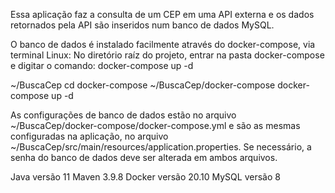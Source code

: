 Essa aplicação faz a consulta de um CEP em uma API externa e os dados retornados pela API são inseridos num banco de dados MySQL.

O banco de dados é instalado facilmente através do docker-compose, via terminal Linux:
No diretório raíz do projeto, entrar na pasta docker-compose e digitar o comando: docker-compose up -d 

~/BuscaCep cd docker-compose
~/BuscaCep/docker-compose docker-compose up -d 

As configurações de banco de dados estão no arquivo ~/BuscaCep/docker-compose/docker-compose.yml e são as mesmas configuradas na aplicação, no arquivo ~/BuscaCep/src/main/resources/application.properties. 
Se necessário, a senha do banco de dados deve ser alterada em ambos arquivos.

Java versão 11
Maven 3.9.8
Docker versão 20.10
MySQL versão 8

